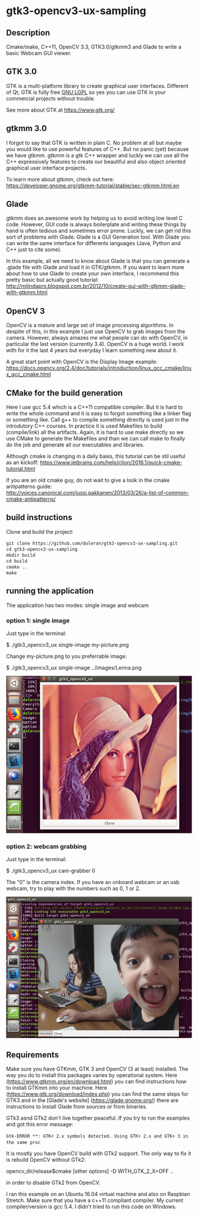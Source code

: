 # gtk3-opencv3-ux-sampling

## Description

Cmake/make, C++11, OpenCV 3.3, GTK3.0/gtkmm3 and Glade to write a basic Webcam GUI viewer.

## GTK 3.0

GTK is a multi-platform library to create graphical user interfaces. Different of Qt, GTK is fully free [GNU LGPL](https://www.gnu.org/licenses/old-licenses/lgpl-2.1.html) so yes you can use GTK in your commercial projects without trouble.

See more about GTK at https://www.gtk.org/

## gtkmm 3.0

I forgot to say that GTK is written in plain C. No problem at all but maybe you would like to use powerful features of C++. But no panic (yet) because we have gtkmm. gtkmm is a gtk C++ wrapper and luckly we can use all the C++ expressively features to create our beautiful and also object oriented graphical user interface projects.

To learn more about gtkmm, check out here: https://developer.gnome.org/gtkmm-tutorial/stable/sec-gtkmm.html.en

## Glade

gtkmm does an awesome work by helping us to avoid writing low level C code. However, GUI code is always boilerplate and writing these things by hand is often tedious and sometimes error prone. Luckly, we can get rid this sort of problems with Glade. Glade is a GUI Generation tool. With Glade you can write the same interface for differents languages (Java, Python and C++ just to cite some).

In this example, all we need to know about Glade is that you can generate a .glade file with Glade and load it in GTK/gtkmm. If you want to learn more about how to use Glade to create your own interface, I recommend this pretty basic but actually good tutorial: http://milindapro.blogspot.com.br/2012/10/create-gui-with-gtkmm-glade-with-gtkmm.html

## OpenCV 3

OpenCV is a mature and large set of image processing algorithms. In despite of this, in this example I just use OpenCV to grab images from the camera. However, always amazes me what people can do with OpenCV, in particular the last version (currently 3.4). OpenCV is a huge world. I work with for it the last 4 years but everyday I learn something new about it.

A great start point with OpenCV is the Display Image example: https://docs.opencv.org/2.4/doc/tutorials/introduction/linux_gcc_cmake/linux_gcc_cmake.html

## CMake for the build generation

Here I use gcc 5.4 which is a C++11 compatible compiler. But it is hard to write the whole command and it is easy to forgot something like a linker flag or something like. Call g++ to compile something directly is used just in the introdutory C++ courses. In practice it is used Makefiles to build (compile/link) all the artifacts. Again, it is hard to use make directly so we use CMake to generate the Makefiles and than we can call make to finally do the job and generate all our executables and libraries.

Although cmake is changing in a daily basis, this tutorial can be stil useful as an kickoff: https://www.jetbrains.com/help/clion/2016.1/quick-cmake-tutorial.html

If you are an old cmake guy, do not wait to give a look in the cmake antipatterns guide: http://voices.canonical.com/jussi.pakkanen/2013/03/26/a-list-of-common-cmake-antipatterns/

## build instructions

Clone and build the project:

```
git clone https://github.com/doleron/gtk3-opencv3-ux-sampling.git
cd gtk3-opencv3-ux-sampling
mkdir build
cd build
cmake ..
make
```

## running the application

The application has two modes: single image and webcam

### option 1: single image

Just type in the terminal:

$ ./gtk3_opencv3_ux single-image my-picture.png

Change my-picture.png to you preferrable image:

$ ./gtk3_opencv3_ux single-image ../images/Lenna.png

![single mode](https://raw.githubusercontent.com/doleron/gtk3-opencv3-ux-sampling/master/repo_imgs/single-image.png)

### option 2: webcam grabbing

Just type in the terminal:

$ ./gtk3_opencv3_ux cam-grabber 0

The "0" is the camera index. If you have an onboard webcam or an usb webcam, try to play with the numbers such as 0, 1 or 2. 

![webcam mode](https://raw.githubusercontent.com/doleron/gtk3-opencv3-ux-sampling/master/repo_imgs/webcam-mode.png)

## Requirements

Make sure you have GTKmm, GTK 3 and OpenCV (3 at least) installed. The way you do to install this packages varies by operational system. Here (https://www.gtkmm.org/en/download.html) you can find instructions how to install GTKmm into your machine. Here (https://www.gtk.org/download/index.php) you can find the same steps for GTK3 and in the [Glade's website] (https://glade.gnome.org/) there are instructions to install Glade from sources or from binaries.

GTk3 asnd GTk2 don't live together peaceful. If you try to run the examples and got this error message:

```Gtk-ERROR **: GTK+ 2.x symbols detected. Using GTK+ 2.x and GTK+ 3 in the same proc```

It is mostly you have OpenCV build with GTk2 support. The only way to fix it is rebuild OpenCV without GTk2:

opencv_dir/release$cmake [other options] -D WITH_GTK_2_X=OFF ..

in order to disable GTk2 from OpenCV.

I ran this example on an Ubuntu 16.04 virtual machine and also on Raspbian Stretch. Make sure that you have a c++11 compliant compiler. My current compiler/version is  gcc 5.4. I didn't tried to run this code on Windows.

